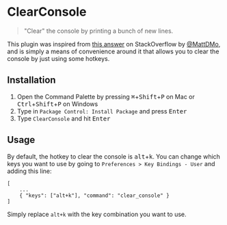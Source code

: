 # ClearConsole
> "Clear" the console by printing a bunch of new lines.

This plugin was inspired from [this answer](http://stackoverflow.com/a/24760927/4361297) on StackOverflow by [@MattDMo](https://github.com/MattDMo), and is simply a means of convenience around it that allows you to clear the console by just using some hotkeys.

## Installation
1. Open the Command Palette by pressing <kbd>⌘</kbd>+<kbd>Shift</kbd>+<kbd>P</kbd> on Mac or <kbd>Ctrl</kbd>+<kbd>Shift</kbd>+<kbd>P</kbd> on Windows
2. Type in `Package Control: Install Package` and press <kbd>Enter</kbd>
3. Type `ClearConsole` and hit <kbd>Enter</kbd>

## Usage
By default, the hotkey to clear the console is <kbd>alt</kbd>+<kbd>k</kbd>. You can change which keys you want to use by going to `Preferences > Key Bindings - User` and adding this line:

```
[
    ...
    { "keys": ["alt+k"], "command": "clear_console" }
]
```

Simply replace `alt+k` with the key combination you want to use.
